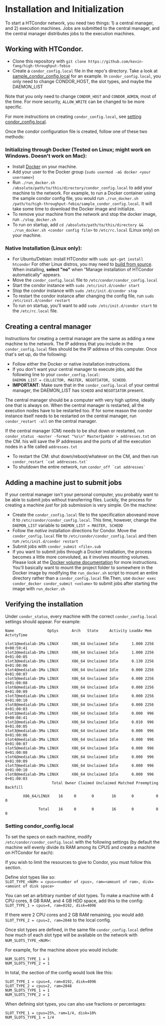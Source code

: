 # Installation and Initialization

To start a HTCondor network, you need two things: 1) a central manager, and 2) execution machines. Jobs are submitted to the central manager, and the central manager distributes jobs to the execution machines. 

## Working with HTCondor.
- Clone this repository with `git clone https://github.com/kevin-fang/high-throughput-febio`
- Create a `condor_config.local` file in the repo's directory. Take a look at [sample_condor_config.local](sample_condor_config.local) for an example. In `condor_config.local`, you only need to change CONDOR_HOST, the slot types, and maybe the DAEMON_LIST

Note that you only need to change `CONDOR_HOST` and `CONDOR_ADMIN`, most of the time. For more security, `ALLOW_WRITE` can be changed to be more specific.

For more instructions on creating `condor_config.local`, see [setting condor_config.local](#user-content-setting-condor_configlocal).  

Once the condor configuration file is created, follow one of these two methods:

### Initializing through Docker (Tested on Linux; might work on Windows. Doesn't work on Mac):  
- Install [Docker](https://www.docker.com/) on your machine. 
- Add your user to the Docker group (`sudo usermod -aG docker <your username>`)
- Run `./run_docker.sh /absolute/path/to/this/directory/condor_config.local` to add your machine to the network. For example, to run a Docker container using the sample condor config file, you would run `./run_docker.sh /path/to/high-throughput-febio/sample_condor_config.local`. It will take some time to download the Docker image and initialize.
- To remove your machine from the network and stop the docker image, run `./stop_docker.sh`
- To run on startup, add `cd /absolute/path/to/this/directory && ./run_docker.sh <condor config file>` to `/etc/rc.local` (Linux only) on your machine. 

### Native Installation (Linux only):  
- For Ubuntu/Debian: install HTCondor with `sudo apt-get install htcondor` For other Linux distros, you may need to [build from source](https://htcondor-wiki.cs.wisc.edu/index.cgi/wiki). When installing, **select "no"** when "Manage installation of HTCondor automatically" appears. 
- Move the `condor_config.local` file to `/etc/condor/condor_config.local`  
- Start the condor instance with `sudo /etc/init.d/condor start`
- Stop the condor instance with `sudo /etc/init.d/condor stop`
- To restart the condor instance after changing the config file, run `sudo /etc/init.d/condor restart`
- To run on startup, you'll want to add `sudo /etc/init.d/condor start` to the `/etc/rc.local` file.

## Creating a central manager  
Instructions for creating a central manager are the same as adding a new machine to the network. The IP address that you include in the `condor_config.local` files should be the IP address of this computer. Once that's set up, do the following:
- Follow either the Docker or native installation instructions. 
- If you don't want your central manager to execute jobs, add the following line to your `condor_config.local`:  
`DAEMON_LIST = COLLECTOR, MASTER, NEGOTIATOR, SCHEDD`.
- **IMPORTANT**: Make sure that in the `condor_config.local` of your central manager, the DAEMON_LIST has `SCHEDD` and `NEGOTIATOR` present.

The central manager should be a computer with very high uptime, ideally one that is always on. When the central manager is restarted, all the execution nodes have to be restarted too. If for some reason the condor instance itself needs to be restarted on the central manager, run `condor_restart -all` on the central manager. 

If the central manager (CM) needs to be shut down or restarted, run `condor_status -master -format "%s\n" MasterIpAddr > addresses.txt` on the CM. his will save the IP addresses and the ports of all the execution nodes in a file called `addresses.txt`  
- To restart the CM: shut down/reboot/whatever on the CM, and then run ``condor_restart `cat addresses.txt` ``
- To shutdown the entire network, run ``condor_off `cat addresses` ``

## Adding a machine just to submit jobs  
If your central manager isn't your personal computer,  you probably want to be able to submit jobs without transferring files. Luckily, the process for creating a machine *just* for job submission is very simple. On the machine:  
- Create the `condor_config.local` file to the specification aboveand move it to `/etc/condor/condor_config.local`. This time, however, change the `DAEMON_LIST` variable to `DAEMON_LIST = MASTER, SCHEDD`
- Follow the *native* installation directions for Condor. Move the `condor_config.local` file to `/etc/condor/condor_config.local` and then run `/etc/init.d/condor restart`
- Submit jobs with `condor_submit <file>.sub`
- If you want to submit jobs through a Docker installation, the process becomes a little more convoluted, as it involves mounting volumes. Please look at the [Docker volume documentation](https://docs.docker.com/storage/volumes/#start-a-container-with-a-volume) for more instructions. You'll basically want to mount the project folder to somewhere in the Docker image by modifying the `run_docker.sh` script to mount an entire directory rather than a `condor_config.local` file.Then, use `docker exec condor_docker condor_submit <volume>` to submit jobs after starting the image with `run_docker.sh`

## Verifying the installation

Under `condor_status`, every machine with the correct `condor_config.local` settings should appear. For example:
```
Name               OpSys      Arch   State     Activity LoadAv Mem   ActvtyTime

slot1@medialab-1Ma LINUX      X86_64 Unclaimed Idle      1.000 2256  0+00:59:41
slot2@medialab-1Ma LINUX      X86_64 Unclaimed Idle      1.000 2256  0+01:00:05
slot3@medialab-1Ma LINUX      X86_64 Unclaimed Idle      0.130 2256  0+01:00:06
slot4@medialab-1Ma LINUX      X86_64 Unclaimed Idle      0.000 2256  0+01:00:07
slot5@medialab-1Ma LINUX      X86_64 Unclaimed Idle      0.000 2256  0+01:00:08
slot6@medialab-1Ma LINUX      X86_64 Unclaimed Idle      0.000 2256  0+01:00:09
slot7@medialab-1Ma LINUX      X86_64 Unclaimed Idle      0.000 2256  0+01:00:10
slot8@medialab-1Ma LINUX      X86_64 Unclaimed Idle      0.000 2256  0+01:00:03
slot1@medialab-3Ma LINUX      X86_64 Unclaimed Idle      0.000  996  0+00:08:41
slot2@medialab-3Ma LINUX      X86_64 Unclaimed Idle      0.010  996  0+01:00:05
slot3@medialab-3Ma LINUX      X86_64 Unclaimed Idle      0.000  996  0+01:00:06
slot4@medialab-3Ma LINUX      X86_64 Unclaimed Idle      0.000  996  0+01:00:07
slot5@medialab-3Ma LINUX      X86_64 Unclaimed Idle      0.000  996  0+01:00:08
slot6@medialab-3Ma LINUX      X86_64 Unclaimed Idle      0.000  996  0+01:00:09
slot7@medialab-3Ma LINUX      X86_64 Unclaimed Idle      0.000  996  0+01:00:10
slot8@medialab-3Ma LINUX      X86_64 Unclaimed Idle      0.000  996  0+01:00:03
                     Total Owner Claimed Unclaimed Matched Preempting Backfill

        X86_64/LINUX    16     0       0        16       0          0        0

               Total    16     0       0        16       0          0        0
```

### Setting condor_config.local

To set the specs on each machine, modify `/etc/condor/condor_config.local` with the following settings (by default the machine will evenly divide its RAM among its CPUS and create a machine on HTCondor for each):

If you wish to limit the resources to give to Condor, you must follow this section.

Define slot types like so:  
`SLOT_TYPE_<NUM> = cpus=<number of cpus>, ram=<amount of ram>, disk=<amount of disk space>`

You can set an arbitrary number of slot types. To make a machine with 4 CPU cores, 8 GB RAM, and 4 GB HDD space, add this to the config:  
`SLOT_TYPE_1 = cpus=4, ram=8192, disk=4096`

If there were 2 CPU cores and 2 GB RAM remaining, you would add:  
`SLOT_TYPE_2 = cpus=2, ram=2048` to the local config.

Once slot types are defined, in the same file `condor_config.local` define how much of each slot type will be available on the network with `NUM_SLOTS_TYPE_<NUM>`:

For example, for the machine above you would include:  
```
NUM_SLOTS_TYPE_1 = 1
NUM_SLOTS_TYPE_2 = 1
```

In total, the section of the config would look like this:  
```
SLOT_TYPE_1 = cpus=4, ram=8192, disk=4096
SLOT_TYPE_2 = cpus=2, ram=2048
NUM_SLOTS_TYPE_1 = 1
NUM_SLOTS_TYPE_2 = 1
```

When defining slot types, you can also use fractions or percentages:
```
SLOT_TYPE_1 = cpus=25%, ram=1/4, disk=10%
NUM_SLOTS_TYPE_1 = 1/4
```
